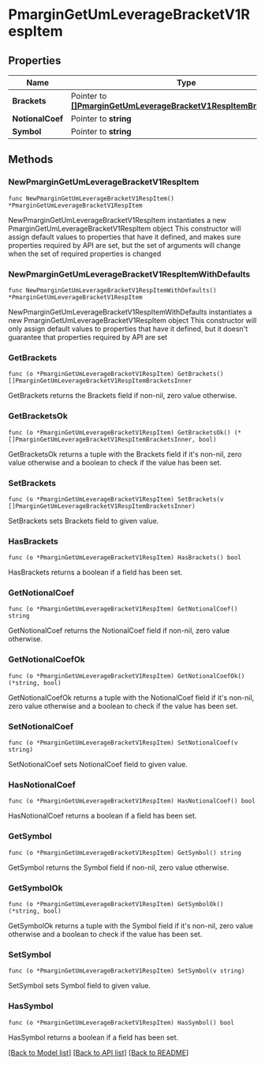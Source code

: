 # PmarginGetUmLeverageBracketV1RespItem

## Properties

Name | Type | Description | Notes
------------ | ------------- | ------------- | -------------
**Brackets** | Pointer to [**[]PmarginGetUmLeverageBracketV1RespItemBracketsInner**](PmarginGetUmLeverageBracketV1RespItemBracketsInner.md) |  | [optional] 
**NotionalCoef** | Pointer to **string** |  | [optional] 
**Symbol** | Pointer to **string** |  | [optional] 

## Methods

### NewPmarginGetUmLeverageBracketV1RespItem

`func NewPmarginGetUmLeverageBracketV1RespItem() *PmarginGetUmLeverageBracketV1RespItem`

NewPmarginGetUmLeverageBracketV1RespItem instantiates a new PmarginGetUmLeverageBracketV1RespItem object
This constructor will assign default values to properties that have it defined,
and makes sure properties required by API are set, but the set of arguments
will change when the set of required properties is changed

### NewPmarginGetUmLeverageBracketV1RespItemWithDefaults

`func NewPmarginGetUmLeverageBracketV1RespItemWithDefaults() *PmarginGetUmLeverageBracketV1RespItem`

NewPmarginGetUmLeverageBracketV1RespItemWithDefaults instantiates a new PmarginGetUmLeverageBracketV1RespItem object
This constructor will only assign default values to properties that have it defined,
but it doesn't guarantee that properties required by API are set

### GetBrackets

`func (o *PmarginGetUmLeverageBracketV1RespItem) GetBrackets() []PmarginGetUmLeverageBracketV1RespItemBracketsInner`

GetBrackets returns the Brackets field if non-nil, zero value otherwise.

### GetBracketsOk

`func (o *PmarginGetUmLeverageBracketV1RespItem) GetBracketsOk() (*[]PmarginGetUmLeverageBracketV1RespItemBracketsInner, bool)`

GetBracketsOk returns a tuple with the Brackets field if it's non-nil, zero value otherwise
and a boolean to check if the value has been set.

### SetBrackets

`func (o *PmarginGetUmLeverageBracketV1RespItem) SetBrackets(v []PmarginGetUmLeverageBracketV1RespItemBracketsInner)`

SetBrackets sets Brackets field to given value.

### HasBrackets

`func (o *PmarginGetUmLeverageBracketV1RespItem) HasBrackets() bool`

HasBrackets returns a boolean if a field has been set.

### GetNotionalCoef

`func (o *PmarginGetUmLeverageBracketV1RespItem) GetNotionalCoef() string`

GetNotionalCoef returns the NotionalCoef field if non-nil, zero value otherwise.

### GetNotionalCoefOk

`func (o *PmarginGetUmLeverageBracketV1RespItem) GetNotionalCoefOk() (*string, bool)`

GetNotionalCoefOk returns a tuple with the NotionalCoef field if it's non-nil, zero value otherwise
and a boolean to check if the value has been set.

### SetNotionalCoef

`func (o *PmarginGetUmLeverageBracketV1RespItem) SetNotionalCoef(v string)`

SetNotionalCoef sets NotionalCoef field to given value.

### HasNotionalCoef

`func (o *PmarginGetUmLeverageBracketV1RespItem) HasNotionalCoef() bool`

HasNotionalCoef returns a boolean if a field has been set.

### GetSymbol

`func (o *PmarginGetUmLeverageBracketV1RespItem) GetSymbol() string`

GetSymbol returns the Symbol field if non-nil, zero value otherwise.

### GetSymbolOk

`func (o *PmarginGetUmLeverageBracketV1RespItem) GetSymbolOk() (*string, bool)`

GetSymbolOk returns a tuple with the Symbol field if it's non-nil, zero value otherwise
and a boolean to check if the value has been set.

### SetSymbol

`func (o *PmarginGetUmLeverageBracketV1RespItem) SetSymbol(v string)`

SetSymbol sets Symbol field to given value.

### HasSymbol

`func (o *PmarginGetUmLeverageBracketV1RespItem) HasSymbol() bool`

HasSymbol returns a boolean if a field has been set.


[[Back to Model list]](../README.md#documentation-for-models) [[Back to API list]](../README.md#documentation-for-api-endpoints) [[Back to README]](../README.md)


